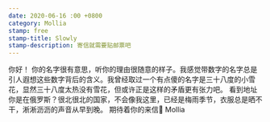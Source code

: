 ```yaml
---
date: 2020-06-16 :00 +0800
category: Mollia
stamp: free
stamp-title: Slowly
stamp-description: 寄信就需要贴邮票吧
---
```


<p>
你好！
你的名字很有意思，听你的理由很随意的样子。我感觉带数字的名字总是引人遐想这些数字背后的含义。我曾经取过一个有点傻的名字是三十八度的小雪花，显然三十八度太热没有雪花，但或许正是这样的矛盾更有张力吧。
看到地址你是在俄罗斯？很北很北的国家，不会像我这里，已经是梅雨季节，衣服总是晒不干，淅淅沥沥的声音从早到晚。
期待着你的来信📩
Mollia
</p>